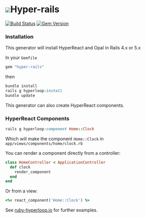 
#  ![](https://github.com/Serzhenka/hyper-loop-logos/blob/master/hyper-rails_150.png)Hyper-rails
[![Build Status](https://travis-ci.org/ruby-hyperloop/hyper-rails.svg?branch=master)](https://travis-ci.org/ruby-hyperloop/hyper-rails)
[![Gem Version](https://badge.fury.io/rb/hyper-rails.svg)](https://badge.fury.io/rb/hyper-rails)


### Installation
This generator will install HyperReact and Opal in Rails 4.x or 5.x

In your `Gemfile`

```ruby
gem "hyper-rails"
```

then

```ruby
bundle install
rails g hyperloop:install
bundle update
```

This generator can also create HyperReact components.

<!-- Options are :
* --hyper-router to install hyper-router too
* --hyper-mesh to install hyper-mesh too
* --opal-jquery to install opal-jquery in the js application manifest
* --all to do all the above -->

### HyperReact Components

```ruby
rails g hyperloop:component Home::Clock
```

Which will make the component `Home::Clock` in  `app/views/components/home/clock.rb`

You can render a component directly from a controller:

```ruby
class HomeController < ApplicationController
  def clock
    render_component
  end
end
```

Or from a view:

```ruby
<%= react_component('Home::Clock') %>
```
See [ruby-hyperloop.io](http://ruby-hyperloop.io/) for further examples.

<!-- ```ruby
rails g hyperloop:router Home::Show
```

Will make the router component app/views/components/home/show.rb

Note that router components are components that mix-in the React::Router module.  Both normal components and routers are called the usual way from controllers or views using the render_component method. -->
